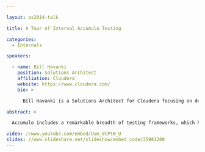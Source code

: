 ```yaml
---

layout: as2014-talk

title: A Tour of Internal Accumulo Testing

categories:
  - Internals

speakers:

  - name: Bill Havanki
    position: Solutions Architect
    affiliation: Cloudera
    website: https://www.cloudera.com/
    bio: >

      Bill Havanki is a Solutions Architect for Cloudera focusing on development for Apache Accumulo. He is an Accumulo committer and PMC member. Before coming to Cloudera, Bill worked for fifteen years as a software engineer designing and developing middleware, security, and analytic systems for the Department of Defense. He was born and raised in New Jersey and knows his exits exactly. He currently resides on the western shore of the Chesapeake Bay in Maryland with his wife and two daughters. His hobbies include video games, running poorly, Eastern philosophy, and collecting Transformers… the robot kind.

abstract: >

  Accumulo includes a remarkable breadth of testing frameworks, which helps to ensure its correctness, performance, robustness, and protection of your vital data. This presentation takes you on a tour from Accumulo's basic unit testing up through performance and scalability testing exercised on running clusters. Learn the extent to which Accumulo is put through its paces before it is released, and get ideas for how you can similarly enhance testing of your own code.

video: //www.youtube.com/embed/Uum_0CPtW_U
slides: //www.slideshare.net/slideshow/embed_code/35981200
---
```

